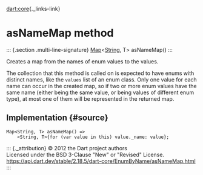 [dart:core](../../dart-core/dart-core-library){._links-link}

asNameMap method
================

::: {.section .multi-line-signature}
[Map](../map-class)\<[String](../string-class), T\> asNameMap()
:::

Creates a map from the names of enum values to the values.

The collection that this method is called on is expected to have enums
with distinct names, like the `values` list of an enum class. Only one
value for each name can occur in the created map, so if two or more enum
values have the same name (either being the same value, or being values
of different enum type), at most one of them will be represented in the
returned map.

Implementation {#source}
--------------

``` {.language-dart data-language="dart"}
Map<String, T> asNameMap() =>
    <String, T>{for (var value in this) value._name: value};
```

::: {._attribution}
© 2012 the Dart project authors\
Licensed under the BSD 3-Clause \"New\" or \"Revised\" License.\
<https://api.dart.dev/stable/2.18.5/dart-core/EnumByName/asNameMap.html>
:::
